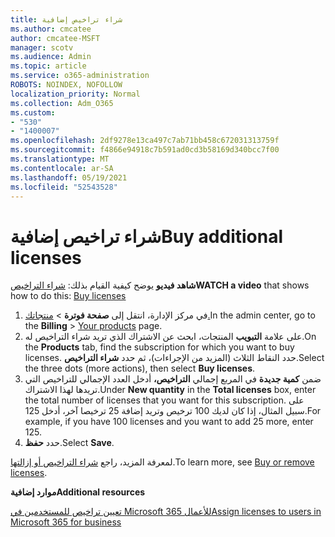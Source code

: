 ```yaml
---
title: شراء تراخيص إضافية
ms.author: cmcatee
author: cmcatee-MSFT
manager: scotv
ms.audience: Admin
ms.topic: article
ms.service: o365-administration
ROBOTS: NOINDEX, NOFOLLOW
localization_priority: Normal
ms.collection: Adm_O365
ms.custom:
- "530"
- "1400007"
ms.openlocfilehash: 2df9278e13ca497c7ab71bb458c672031313759f
ms.sourcegitcommit: f4866e94918c7b591ad0cd3b58169d340bcc7f00
ms.translationtype: MT
ms.contentlocale: ar-SA
ms.lasthandoff: 05/19/2021
ms.locfileid: "52543528"
---
```

# <a name="buy-additional-licenses"></a><span data-ttu-id="b646b-102">شراء تراخيص إضافية</span><span class="sxs-lookup"><span data-stu-id="b646b-102">Buy additional licenses</span></span>

<span data-ttu-id="b646b-103">**شاهد فيديو** يوضح كيفية القيام بذلك: [شراء التراخيص](https://go.microsoft.com/fwlink/p/?linkid=2154857)</span><span class="sxs-lookup"><span data-stu-id="b646b-103">**WATCH a video** that shows how to do this: [Buy licenses](https://go.microsoft.com/fwlink/p/?linkid=2154857)</span></span>

1. <span data-ttu-id="b646b-104">في مركز الإدارة، انتقل إلى **صفحة فوترة**  >  [منتجاتك.](https://go.microsoft.com/fwlink/p/?linkid=842054)</span><span class="sxs-lookup"><span data-stu-id="b646b-104">In the admin center, go to the **Billing** > [Your products](https://go.microsoft.com/fwlink/p/?linkid=842054) page.</span></span>
2. <span data-ttu-id="b646b-105">على علامة **التبويب** المنتجات، ابحث عن الاشتراك الذي تريد شراء التراخيص له.</span><span class="sxs-lookup"><span data-stu-id="b646b-105">On the **Products** tab, find the subscription for which you want to buy licenses.</span></span> <span data-ttu-id="b646b-106">حدد النقاط الثلاث (المزيد من الإجراءات)، ثم حدد **شراء التراخيص**.</span><span class="sxs-lookup"><span data-stu-id="b646b-106">Select the three dots (more actions), then select **Buy licenses**.</span></span>
3. <span data-ttu-id="b646b-107">ضمن **كمية جديدة** في المربع إجمالي **التراخيص،** أدخل العدد الإجمالي للتراخيص التي تريدها لهذا الاشتراك.</span><span class="sxs-lookup"><span data-stu-id="b646b-107">Under **New quantity** in the **Total licenses** box, enter the total number of licenses that you want for this subscription.</span></span> <span data-ttu-id="b646b-108">على سبيل المثال، إذا كان لديك 100 ترخيص وتريد إضافة 25 ترخيصا آخر، أدخل 125.</span><span class="sxs-lookup"><span data-stu-id="b646b-108">For example, if you have 100 licenses and you want to add 25 more, enter 125.</span></span>
4. <span data-ttu-id="b646b-109">حدد **حفظ**.</span><span class="sxs-lookup"><span data-stu-id="b646b-109">Select **Save**.</span></span>

<span data-ttu-id="b646b-110">لمعرفة المزيد، راجع [شراء التراخيص أو إزالتها](/microsoft-365/commerce/licenses/buy-licenses).</span><span class="sxs-lookup"><span data-stu-id="b646b-110">To learn more, see [Buy or remove licenses](/microsoft-365/commerce/licenses/buy-licenses).</span></span>

<span data-ttu-id="b646b-111">**موارد إضافية**</span><span class="sxs-lookup"><span data-stu-id="b646b-111">**Additional resources**</span></span>

[<span data-ttu-id="b646b-112">تعيين تراخيص للمستخدمين في Microsoft 365 للأعمال</span><span class="sxs-lookup"><span data-stu-id="b646b-112">Assign licenses to users in Microsoft 365 for business</span></span>](/microsoft-365/admin/manage/assign-licenses-to-users)